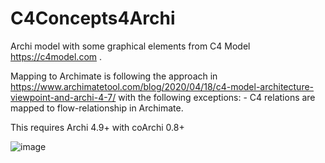 # C4Concepts4Archi

Archi model with some graphical elements from C4 Model https://c4model.com .

Mapping to Archimate is following the approach in https://www.archimatetool.com/blog/2020/04/18/c4-model-architecture-viewpoint-and-archi-4-7/ with the following exceptions:
	- C4 relations are mapped to flow-relationship in Archimate. 
  
This requires Archi 4.9+ with coArchi 0.8+

![image](https://user-images.githubusercontent.com/1522911/138398632-e7cfadf1-a9dc-40aa-9c25-4e273f1c6f52.png)

